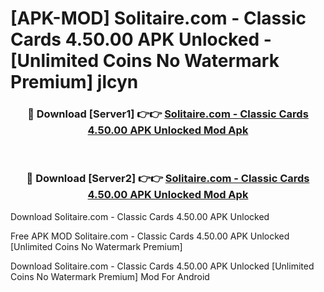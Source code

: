 # [APK-MOD] Solitaire.com - Classic Cards 4.50.00 APK Unlocked - [Unlimited Coins No Watermark Premium] jlcyn



<div align="center">
<h3>🔴 Download [Server1] 👉👉 <a href="https://momento.my/?title=Solitaire.com_-_Classic_Cards_4.50.00_APK_Unlocked">Solitaire.com - Classic Cards 4.50.00 APK Unlocked Mod Apk</a></h3><br>

<h3>🔴 Download [Server2] 👉👉 <a href="https://momento.my/?title=Solitaire.com_-_Classic_Cards_4.50.00_APK_Unlocked">Solitaire.com - Classic Cards 4.50.00 APK Unlocked Mod Apk</a></h3>
</div>



Download Solitaire.com - Classic Cards 4.50.00 APK Unlocked 

Free APK MOD Solitaire.com - Classic Cards 4.50.00 APK Unlocked [Unlimited Coins No Watermark Premium]

Download Solitaire.com - Classic Cards 4.50.00 APK Unlocked [Unlimited Coins No Watermark Premium] Mod For Android
